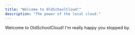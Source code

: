 ```yaml
---
title: "Welcome to OldSchoolCloud!"
description: "The power of the local cloud."
---
```

Welcome to OldSchoolCloud! I'm really happy you stopped by.